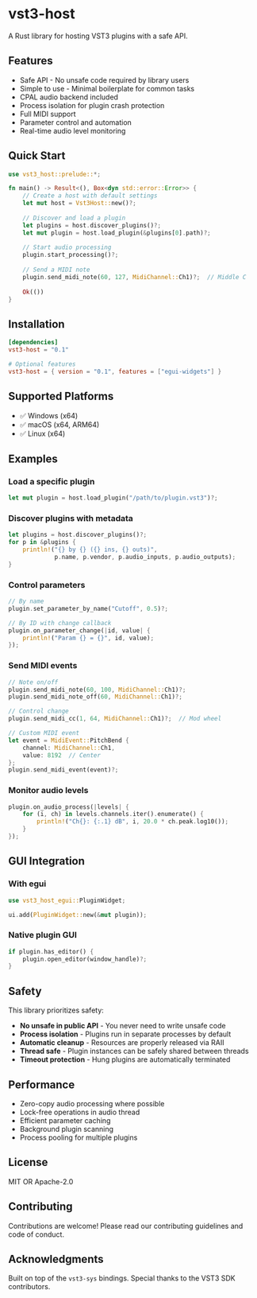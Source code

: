 # vst3-host

A Rust library for hosting VST3 plugins with a safe API.

## Features

- Safe API - No unsafe code required by library users
- Simple to use - Minimal boilerplate for common tasks
- CPAL audio backend included
- Process isolation for plugin crash protection
- Full MIDI support
- Parameter control and automation
- Real-time audio level monitoring

## Quick Start

```rust
use vst3_host::prelude::*;

fn main() -> Result<(), Box<dyn std::error::Error>> {
    // Create a host with default settings
    let mut host = Vst3Host::new()?;
    
    // Discover and load a plugin
    let plugins = host.discover_plugins()?;
    let mut plugin = host.load_plugin(&plugins[0].path)?;
    
    // Start audio processing
    plugin.start_processing()?;
    
    // Send a MIDI note
    plugin.send_midi_note(60, 127, MidiChannel::Ch1)?;  // Middle C
    
    Ok(())
}
```

## Installation

```toml
[dependencies]
vst3-host = "0.1"

# Optional features
vst3-host = { version = "0.1", features = ["egui-widgets"] }
```

## Supported Platforms

- ✅ Windows (x64)
- ✅ macOS (x64, ARM64) 
- ✅ Linux (x64)

## Examples

### Load a specific plugin
```rust
let mut plugin = host.load_plugin("/path/to/plugin.vst3")?;
```

### Discover plugins with metadata
```rust
let plugins = host.discover_plugins()?;
for p in &plugins {
    println!("{} by {} ({} ins, {} outs)", 
             p.name, p.vendor, p.audio_inputs, p.audio_outputs);
}
```

### Control parameters
```rust
// By name
plugin.set_parameter_by_name("Cutoff", 0.5)?;

// By ID with change callback
plugin.on_parameter_change(|id, value| {
    println!("Param {} = {}", id, value);
});
```

### Send MIDI events
```rust
// Note on/off
plugin.send_midi_note(60, 100, MidiChannel::Ch1)?;
plugin.send_midi_note_off(60, MidiChannel::Ch1)?;

// Control change
plugin.send_midi_cc(1, 64, MidiChannel::Ch1)?;  // Mod wheel

// Custom MIDI event
let event = MidiEvent::PitchBend { 
    channel: MidiChannel::Ch1, 
    value: 8192  // Center 
};
plugin.send_midi_event(event)?;
```

### Monitor audio levels
```rust
plugin.on_audio_process(|levels| {
    for (i, ch) in levels.channels.iter().enumerate() {
        println!("Ch{}: {:.1} dB", i, 20.0 * ch.peak.log10());
    }
});
```

## GUI Integration

### With egui
```rust
use vst3_host_egui::PluginWidget;

ui.add(PluginWidget::new(&mut plugin));
```

### Native plugin GUI
```rust
if plugin.has_editor() {
    plugin.open_editor(window_handle)?;
}
```

## Safety

This library prioritizes safety:

- **No unsafe in public API** - You never need to write unsafe code
- **Process isolation** - Plugins run in separate processes by default
- **Automatic cleanup** - Resources are properly released via RAII
- **Thread safe** - Plugin instances can be safely shared between threads
- **Timeout protection** - Hung plugins are automatically terminated

## Performance

- Zero-copy audio processing where possible
- Lock-free operations in audio thread
- Efficient parameter caching
- Background plugin scanning
- Process pooling for multiple plugins

## License

MIT OR Apache-2.0

## Contributing

Contributions are welcome! Please read our contributing guidelines and code of conduct.

## Acknowledgments

Built on top of the `vst3-sys` bindings. Special thanks to the VST3 SDK contributors.